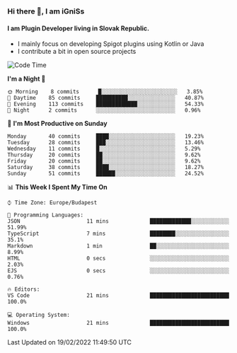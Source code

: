 ### Hi there 👋, I am iGniSs

#### I am Plugin Developer living in Slovak Republic.
- I mainly focus on developing Spigot plugins using Kotlin or Java
- I contribute a bit in open source projects

<!--START_SECTION:waka-->
![Code Time](http://img.shields.io/badge/Code%20Time-778%20hrs%208%20mins-blue)

**I'm a Night 🦉** 

```text
🌞 Morning    8 commits      █░░░░░░░░░░░░░░░░░░░░░░░░   3.85% 
🌆 Daytime    85 commits     ██████████░░░░░░░░░░░░░░░   40.87% 
🌃 Evening    113 commits    █████████████░░░░░░░░░░░░   54.33% 
🌙 Night      2 commits      ░░░░░░░░░░░░░░░░░░░░░░░░░   0.96%

```
📅 **I'm Most Productive on Sunday** 

```text
Monday       40 commits     ████░░░░░░░░░░░░░░░░░░░░░   19.23% 
Tuesday      28 commits     ███░░░░░░░░░░░░░░░░░░░░░░   13.46% 
Wednesday    11 commits     █░░░░░░░░░░░░░░░░░░░░░░░░   5.29% 
Thursday     20 commits     ██░░░░░░░░░░░░░░░░░░░░░░░   9.62% 
Friday       20 commits     ██░░░░░░░░░░░░░░░░░░░░░░░   9.62% 
Saturday     38 commits     ████░░░░░░░░░░░░░░░░░░░░░   18.27% 
Sunday       51 commits     ██████░░░░░░░░░░░░░░░░░░░   24.52%

```


📊 **This Week I Spent My Time On** 

```text
⌚︎ Time Zone: Europe/Budapest

💬 Programming Languages: 
JSON                     11 mins             █████████████░░░░░░░░░░░░   51.99% 
TypeScript               7 mins              ████████░░░░░░░░░░░░░░░░░   35.1% 
Markdown                 1 min               ██░░░░░░░░░░░░░░░░░░░░░░░   8.99% 
HTML                     0 secs              ░░░░░░░░░░░░░░░░░░░░░░░░░   2.03% 
EJS                      0 secs              ░░░░░░░░░░░░░░░░░░░░░░░░░   0.76%

🔥 Editors: 
VS Code                  21 mins             █████████████████████████   100.0%

💻 Operating System: 
Windows                  21 mins             █████████████████████████   100.0%

```


 Last Updated on 19/02/2022 11:49:50 UTC
<!--END_SECTION:waka-->